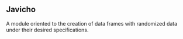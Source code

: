 ## Javicho

A module oriented to the creation of data frames with randomized data under their desired specifications.
